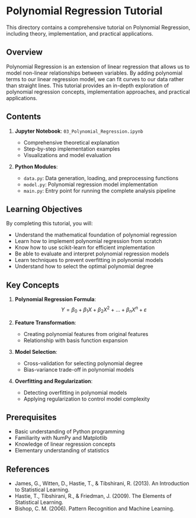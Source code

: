 # Polynomial Regression Tutorial

This directory contains a comprehensive tutorial on Polynomial Regression, including theory, implementation, and practical applications.

## Overview

Polynomial Regression is an extension of linear regression that allows us to model non-linear relationships between variables. By adding polynomial terms to our linear regression model, we can fit curves to our data rather than straight lines. This tutorial provides an in-depth exploration of polynomial regression concepts, implementation approaches, and practical applications.

## Contents

1. **Jupyter Notebook**: `03_Polynomial_Regression.ipynb`
   - Comprehensive theoretical explanation
   - Step-by-step implementation examples
   - Visualizations and model evaluation

2. **Python Modules**:
   - `data.py`: Data generation, loading, and preprocessing functions
   - `model.py`: Polynomial regression model implementation
   - `main.py`: Entry point for running the complete analysis pipeline

## Learning Objectives

By completing this tutorial, you will:
- Understand the mathematical foundation of polynomial regression
- Learn how to implement polynomial regression from scratch
- Know how to use scikit-learn for efficient implementation
- Be able to evaluate and interpret polynomial regression models
- Learn techniques to prevent overfitting in polynomial models
- Understand how to select the optimal polynomial degree

## Key Concepts

1. **Polynomial Regression Formula**:
   $$Y = \beta_0 + \beta_1 X + \beta_2 X^2 + \ldots + \beta_n X^n + \varepsilon$$

2. **Feature Transformation**:
   - Creating polynomial features from original features
   - Relationship with basis function expansion

3. **Model Selection**:
   - Cross-validation for selecting polynomial degree
   - Bias-variance trade-off in polynomial models

4. **Overfitting and Regularization**:
   - Detecting overfitting in polynomial models
   - Applying regularization to control model complexity

## Prerequisites

- Basic understanding of Python programming
- Familiarity with NumPy and Matplotlib
- Knowledge of linear regression concepts
- Elementary understanding of statistics

## References

- James, G., Witten, D., Hastie, T., & Tibshirani, R. (2013). An Introduction to Statistical Learning.
- Hastie, T., Tibshirani, R., & Friedman, J. (2009). The Elements of Statistical Learning.
- Bishop, C. M. (2006). Pattern Recognition and Machine Learning.
